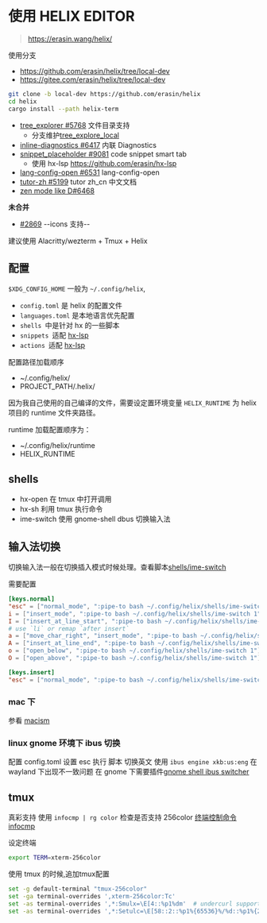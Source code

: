 使用 HELIX EDITOR
===


> https://erasin.wang/helix/

使用分支
- <https://github.com/erasin/helix/tree/local-dev>
- <https://gitee.com/erasin/helix/tree/local-dev>

```sh
git clone -b local-dev https://github.com/erasin/helix
cd helix
cargo install --path helix-term
```

- [tree_explorer #5768](https://github.com/helix-editor/helix/pull/5768) 文件目录支持
  - 分支维护[tree_explore_local](https://gitee.com/erasin/helix/tree/tree_explore_local)
- [inline-diagnostics #6417](https://github.com/helix-editor/helix/pull/6417) 内联 Diagnostics
- [snippet_placeholder #9081](https://github.com/helix-editor/helix/pull/9801) code snippet smart tab
  - 使用 hx-lsp <https://github.com/erasin/hx-lsp>
- [lang-config-open #6531](https://github.com/erasin/helix/lang-config-open) lang-config-open
- [tutor-zh #5199](https://github.com/erasin/helix/tree/tutor-zh) tutor zh_cn 中文文档
- [zen mode like D#6468](https://github.com/helix-editor/helix/discussions/6468)

**未合并**

- [#2869](https://github.com/helix-editor/helix/pull/2869) --icons 支持--

建议使用 Alacritty/wezterm + Tmux + Helix

## 配置

`$XDG_CONFIG_HOME` 一般为 `~/.config/helix`, 

- `config.toml` 是 helix 的配置文件
- `languages.toml` 是本地语言优先配置
- `shells `中是针对 hx 的一些脚本
- `snippets `适配 [hx-lsp](https://github.com/erasin/hx-lsp)
- `actions `适配 [hx-lsp](https://github.com/erasin/hx-lsp)

配置路径加载顺序

- ~/.config/helix/
- PROJECT_PATH/.helix/

因为我自己使用的自己编译的文件，需要设定置环境变量 `HELIX_RUNTIME` 为 helix 项目的 runtime 文件夹路径。

runtime 加载配置顺序为：

- ~/.config/helix/runtime
- HELIX_RUNTIME

## shells

- hx-open 在 tmux 中打开调用
- hx-sh 利用 tmux 执行命令
- ime-switch 使用 gnome-shell dbus 切换输入法


## 输入法切换

切换输入法一般在切换插入模式时候处理。查看脚本[shells/ime-switch](shells/ime-switch)

需要配置

```toml
[keys.normal]
"esc" = ["normal_mode", ":pipe-to bash ~/.config/helix/shells/ime-switch"]
i = ["insert_mode", ":pipe-to bash ~/.config/helix/shells/ime-switch 1"]
I = ["insert_at_line_start", ":pipe-to bash ~/.config/helix/shells/ime-switch 1"]
# use `li` or remap `after insert`
a = ["move_char_right", "insert_mode", ":pipe-to bash ~/.config/helix/shells/ime-switch 1"]
A = ["insert_at_line_end", ":pipe-to bash ~/.config/helix/shells/ime-switch 1"]
o = ["open_below", ":pipe-to bash ~/.config/helix/shells/ime-switch 1"]
O = ["open_above", ":pipe-to bash ~/.config/helix/shells/ime-switch 1"]

[keys.insert]
"esc" = ["normal_mode", ":pipe-to bash ~/.config/helix/shells/ime-switch"]
```

### mac 下

参看 [macism](https://github.com/laishulu/macism)

### linux gnome 环境下 ibus 切换 

配置 config.toml 设置 esc 执行 脚本 切换英文
使用 `ibus engine xkb:us:eng` 在 wayland 下出现不一致问题
在 gnome 下需要插件[gnome shell ibus switcher](https://github.com/kevinhwang91/gnome-shell-ibus-switcher)


## tmux 

真彩支持
使用 `infocmp | rg color` 检查是否支持 256color [终端控制命令 infocmp](http://manual.51yip.com/shell/terminalccmds.html) 

设定终端

```bash
export TERM=xterm-256color 
```

使用 tmux 的时候,追加tmux配置 

```bash
set -g default-terminal "tmux-256color"
set -ga terminal-overrides ',xterm-256color:Tc'
set -as terminal-overrides ',*:Smulx=\E[4::%p1%dm'  # undercurl support
set -as terminal-overrides ',*:Setulc=\E[58::2::%p1%{65536}%/%d::%p1%{256}%/%{255}%&%d::%p1%{255}%&%d%;m'  # underscore colours - needs tmux-3.0
```
